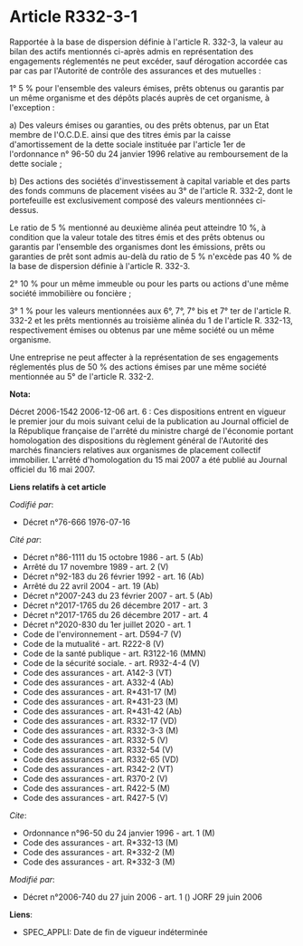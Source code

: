 # Article R332-3-1

Rapportée à la base de dispersion définie à l'article R. 332-3, la valeur au bilan des actifs mentionnés ci-après admis en
représentation des engagements réglementés ne peut excéder, sauf dérogation accordée cas par cas par l'Autorité de contrôle
des assurances et des mutuelles :

1° 5 % pour l'ensemble des valeurs émises, prêts obtenus ou garantis par un même organisme et des dépôts placés auprès de cet
organisme, à l'exception :

a) Des valeurs émises ou garanties, ou des prêts obtenus, par un Etat membre de l'O.C.D.E. ainsi que des titres émis par la
caisse d'amortissement de la dette sociale instituée par l'article 1er de l'ordonnance n° 96-50 du 24 janvier 1996 relative
au remboursement de la dette sociale ;

b) Des actions des sociétés d'investissement à capital variable et des parts des fonds communs de placement visées au 3° de
l'article R. 332-2, dont le portefeuille est exclusivement composé des valeurs mentionnées ci-dessus.

Le ratio de 5 % mentionné au deuxième alinéa peut atteindre 10 %, à condition que la valeur totale des titres émis et des
prêts obtenus ou garantis par l'ensemble des organismes dont les émissions, prêts ou garanties de prêt sont admis au-delà du
ratio de 5 % n'excède pas 40 % de la base de dispersion définie à l'article R. 332-3.

2° 10 % pour un même immeuble ou pour les parts ou actions d'une même société immobilière ou foncière ;

3° 1 % pour les valeurs mentionnées aux 6°, 7°, 7° bis et 7° ter de l'article R. 332-2 et les prêts mentionnés au troisième
alinéa du 1 de l'article R. 332-13, respectivement émises ou obtenus par une même société ou un même organisme.

Une entreprise ne peut affecter à la représentation de ses engagements réglementés plus de 50 % des actions émises par une
même société mentionnée au 5° de l'article R. 332-2.

**Nota:**

Décret 2006-1542 2006-12-06 art. 6 : Ces dispositions entrent en vigueur le premier jour du mois suivant celui de la
publication au Journal officiel de la République française de l'arrêté du ministre chargé de l'économie portant homologation
des dispositions du règlement général de l'Autorité des marchés financiers relatives aux organismes de placement collectif
immobilier. L'arrêté d'homologation du 15 mai 2007 a été publié au Journal officiel du 16 mai 2007.

**Liens relatifs à cet article**

_Codifié par_:

  - Décret n°76-666 1976-07-16

_Cité par_:

  - Décret n°86-1111 du 15 octobre 1986 - art. 5 (Ab)
  - Arrêté du 17 novembre 1989 - art. 2 (V)
  - Décret n°92-183 du 26 février 1992 - art. 16 (Ab)
  - Arrêté du 22 avril 2004 - art. 19 (Ab)
  - Décret  n°2007-243 du 23 février 2007 - art. 5 (Ab)
  - Décret n°2017-1765 du 26 décembre 2017 - art. 3
  - Décret n°2017-1765 du 26 décembre 2017 - art. 4
  - Décret n°2020-830 du 1er juillet 2020 - art. 1
  - Code de l'environnement - art. D594-7 (V)
  - Code de la mutualité - art. R222-8 (V)
  - Code de la santé publique - art. R3122-16 (MMN)
  - Code de la sécurité sociale. - art. R932-4-4 (V)
  - Code des assurances - art. A142-3 (VT)
  - Code des assurances - art. A332-4 (Ab)
  - Code des assurances - art. R*431-17 (M)
  - Code des assurances - art. R*431-23 (M)
  - Code des assurances - art. R*431-42 (Ab)
  - Code des assurances - art. R332-17 (VD)
  - Code des assurances - art. R332-3-3 (M)
  - Code des assurances - art. R332-5 (V)
  - Code des assurances - art. R332-54 (V)
  - Code des assurances - art. R332-65 (VD)
  - Code des assurances - art. R342-2 (VT)
  - Code des assurances - art. R370-2 (V)
  - Code des assurances - art. R422-5 (M)
  - Code des assurances - art. R427-5 (V)

_Cite_:

  - Ordonnance n°96-50 du 24 janvier 1996 - art. 1 (M)
  - Code des assurances - art. R*332-13 (M)
  - Code des assurances - art. R*332-2 (M)
  - Code des assurances - art. R*332-3 (M)

_Modifié par_:

  - Décret n°2006-740 du 27 juin 2006 - art. 1 () JORF 29 juin 2006

**Liens**:

  - SPEC_APPLI: Date de fin de vigueur indéterminée
